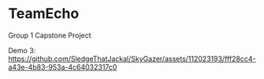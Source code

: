 # TeamEcho
Group 1 Capstone Project

Demo 3:
https://github.com/SledgeThatJackal/SkyGazer/assets/112023193/fff28cc4-a43e-4b83-953a-4c64032317c0

